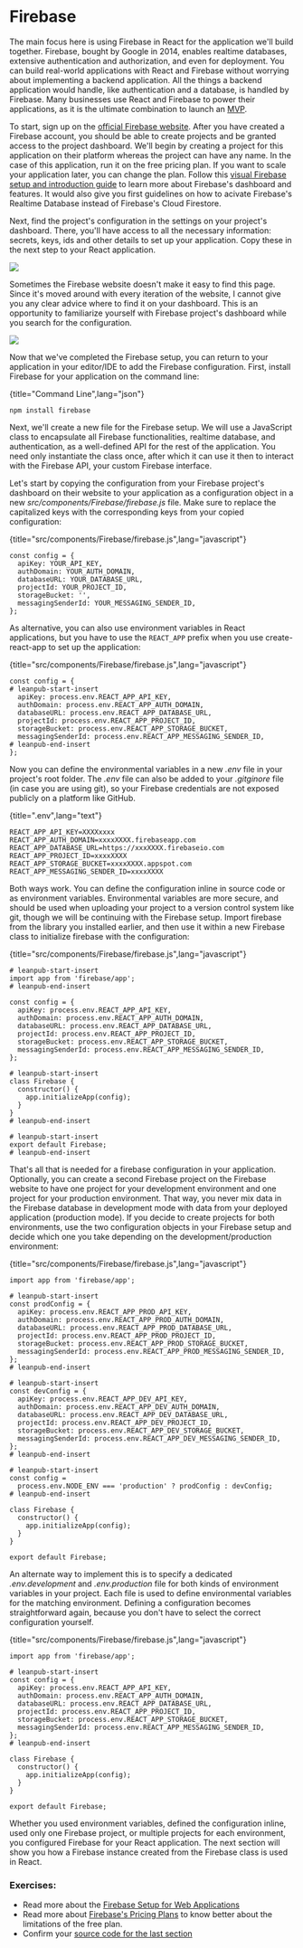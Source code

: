 # Firebase

The main focus here is using Firebase in React for the application we'll build together. Firebase, bought by Google in 2014, enables realtime databases, extensive authentication and authorization, and even for deployment. You can build real-world applications with React and Firebase without worrying about implementing a backend application. All the things a backend application would handle, like authentication and a database, is handled by Firebase. Many businesses use React and Firebase to power their applications, as it is the ultimate combination to launch an [MVP](https://en.wikipedia.org/wiki/Minimum_viable_product).

To start, sign up on the [official Firebase website](https://firebase.google.com/). After you have created a Firebase account, you should be able to create projects and be granted access to the project dashboard. We'll begin by creating a project for this application on their platform whereas the project can have any name. In the case of this application, run it on the free pricing plan. If you want to scale your application later, you can change the plan. Follow this [visual Firebase setup and introduction guide](https://www.robinwieruch.de/firebase-tutorial) to learn more about Firebase's dashboard and features. It would also give you first guidelines on how to acivate Firebase's Realtime Database instead of Firebase's Cloud Firestore.

Next, find the project's configuration in the settings on your project's dashboard. There, you'll have access to all the necessary information: secrets, keys, ids and other details to set up your application. Copy these in the next step to your React application.

![](images/firebase-config_1024.jpg)

Sometimes the Firebase website doesn't make it easy to find this page. Since it's moved around with every iteration of the website, I cannot give you any clear advice where to find it on your dashboard. This is an opportunity to familiarize yourself with Firebase project's dashboard while you search for the configuration.

![](images/firebase-web-settings_1024.jpg)

Now that we've completed the Firebase setup, you can return to your application in your editor/IDE to add the Firebase configuration. First, install Firebase for your application on the command line:

{title="Command Line",lang="json"}
~~~~~~~~
npm install firebase
~~~~~~~~

Next, we'll create a new file for the Firebase setup. We will use a JavaScript class to encapsulate all Firebase functionalities, realtime database, and authentication, as a well-defined API for the rest of the application. You need only instantiate the class once, after which it can use it then to interact with the Firebase API, your custom Firebase interface.

Let's start by copying the configuration from your Firebase project's dashboard on their website to your application as a configuration object in a new *src/components/Firebase/firebase.js* file. Make sure to replace the capitalized keys with the corresponding keys from your copied configuration:

{title="src/components/Firebase/firebase.js",lang="javascript"}
~~~~~~~~
const config = {
  apiKey: YOUR_API_KEY,
  authDomain: YOUR_AUTH_DOMAIN,
  databaseURL: YOUR_DATABASE_URL,
  projectId: YOUR_PROJECT_ID,
  storageBucket: '',
  messagingSenderId: YOUR_MESSAGING_SENDER_ID,
};
~~~~~~~~

As alternative, you can also use environment variables in React applications, but you have to use the `REACT_APP` prefix when you use create-react-app to set up the application:

{title="src/components/Firebase/firebase.js",lang="javascript"}
~~~~~~~~
const config = {
# leanpub-start-insert
  apiKey: process.env.REACT_APP_API_KEY,
  authDomain: process.env.REACT_APP_AUTH_DOMAIN,
  databaseURL: process.env.REACT_APP_DATABASE_URL,
  projectId: process.env.REACT_APP_PROJECT_ID,
  storageBucket: process.env.REACT_APP_STORAGE_BUCKET,
  messagingSenderId: process.env.REACT_APP_MESSAGING_SENDER_ID,
# leanpub-end-insert
};
~~~~~~~~

Now you can define the environmental variables in a new *.env* file in your project's root folder. The *.env* file can also be added to your *.gitginore* file (in case you are using git), so your Firebase credentials are not exposed publicly on a platform like GitHub.

{title=".env",lang="text"}
~~~~~~~~
REACT_APP_API_KEY=XXXXxxxx
REACT_APP_AUTH_DOMAIN=xxxxXXXX.firebaseapp.com
REACT_APP_DATABASE_URL=https://xxxXXXX.firebaseio.com
REACT_APP_PROJECT_ID=xxxxXXXX
REACT_APP_STORAGE_BUCKET=xxxxXXXX.appspot.com
REACT_APP_MESSAGING_SENDER_ID=xxxxXXXX
~~~~~~~~

Both ways work. You can define the configuration inline in source code or as environment variables. Environmental variables are more secure, and should be used when uploading your project to a version control system like git, though we will be continuing with the Firebase setup. Import firebase from the library you installed earlier, and then use it within a new Firebase class to initialize firebase with the configuration:

{title="src/components/Firebase/firebase.js",lang="javascript"}
~~~~~~~~
# leanpub-start-insert
import app from 'firebase/app';
# leanpub-end-insert

const config = {
  apiKey: process.env.REACT_APP_API_KEY,
  authDomain: process.env.REACT_APP_AUTH_DOMAIN,
  databaseURL: process.env.REACT_APP_DATABASE_URL,
  projectId: process.env.REACT_APP_PROJECT_ID,
  storageBucket: process.env.REACT_APP_STORAGE_BUCKET,
  messagingSenderId: process.env.REACT_APP_MESSAGING_SENDER_ID,
};

# leanpub-start-insert
class Firebase {
  constructor() {
    app.initializeApp(config);
  }
}
# leanpub-end-insert

# leanpub-start-insert
export default Firebase;
# leanpub-end-insert
~~~~~~~~

That's all that is needed for a firebase configuration in your application. Optionally, you can create a second Firebase project on the Firebase website to have one project for your development environment and one project for your production environment. That way, you never mix data in the Firebase database in development mode with data from your deployed application (production mode). If you decide to create projects for both environments, use the two configuration objects in your Firebase setup and decide which one you take depending on the development/production environment:

{title="src/components/Firebase/firebase.js",lang="javascript"}
~~~~~~~~
import app from 'firebase/app';

# leanpub-start-insert
const prodConfig = {
  apiKey: process.env.REACT_APP_PROD_API_KEY,
  authDomain: process.env.REACT_APP_PROD_AUTH_DOMAIN,
  databaseURL: process.env.REACT_APP_PROD_DATABASE_URL,
  projectId: process.env.REACT_APP_PROD_PROJECT_ID,
  storageBucket: process.env.REACT_APP_PROD_STORAGE_BUCKET,
  messagingSenderId: process.env.REACT_APP_PROD_MESSAGING_SENDER_ID,
};
# leanpub-end-insert

# leanpub-start-insert
const devConfig = {
  apiKey: process.env.REACT_APP_DEV_API_KEY,
  authDomain: process.env.REACT_APP_DEV_AUTH_DOMAIN,
  databaseURL: process.env.REACT_APP_DEV_DATABASE_URL,
  projectId: process.env.REACT_APP_DEV_PROJECT_ID,
  storageBucket: process.env.REACT_APP_DEV_STORAGE_BUCKET,
  messagingSenderId: process.env.REACT_APP_DEV_MESSAGING_SENDER_ID,
};
# leanpub-end-insert

# leanpub-start-insert
const config =
  process.env.NODE_ENV === 'production' ? prodConfig : devConfig;
# leanpub-end-insert

class Firebase {
  constructor() {
    app.initializeApp(config);
  }
}

export default Firebase;
~~~~~~~~

 An alternate way to implement this is to specify a dedicated *.env.development* and *.env.production* file for both kinds of environment variables in your project. Each file is used to define environmental variables for the matching environment. Defining a configuration becomes straightforward again, because you don't have to select the correct configuration yourself.

{title="src/components/Firebase/firebase.js",lang="javascript"}
~~~~~~~~
import app from 'firebase/app';

# leanpub-start-insert
const config = {
  apiKey: process.env.REACT_APP_API_KEY,
  authDomain: process.env.REACT_APP_AUTH_DOMAIN,
  databaseURL: process.env.REACT_APP_DATABASE_URL,
  projectId: process.env.REACT_APP_PROJECT_ID,
  storageBucket: process.env.REACT_APP_STORAGE_BUCKET,
  messagingSenderId: process.env.REACT_APP_MESSAGING_SENDER_ID,
};
# leanpub-end-insert

class Firebase {
  constructor() {
    app.initializeApp(config);
  }
}

export default Firebase;
~~~~~~~~

Whether you used environment variables, defined the configuration inline, used only one Firebase project, or multiple projects for each environment, you configured Firebase for your React application. The next section will show you how a Firebase instance created from the Firebase class is used in React.

### Exercises:

* Read more about the [Firebase Setup for Web Applications](https://firebase.google.com/docs/web/setup)
* Read more about [Firebase's Pricing Plans](https://firebase.google.com/pricing/) to know better about the limitations of the free plan.
* Confirm your [source code for the last section](https://github.com/the-road-to-react-with-firebase/react-firebase-authentication/tree/65e6c18fb894b847fed0ab6f9bb042b310cfedc2)
